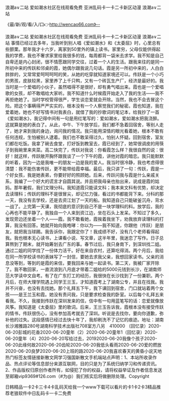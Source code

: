 浪潮a∨二站
爱如潮水社区在线观看免费
亚洲乱码卡一卡二卡新区动漫
浪潮a∨二站


《最/新/观/看/入/口👉http://wencao66.com》--

浪潮a∨二站
爱如潮水社区在线观看免费
亚洲乱码卡一卡二卡新区动漫
浪潮a∨二站
事情已经过去多年，当我听到别人唱《爱如潮水》和《太委屈》时，心里总有些颤栗。那年我才十六岁，离家到50里外的镇上读书。家里穷，父母仅能供得起我的学费，我也不奢求家里给我很多的钱，每周都背一袋米去求学。我不知是自己自卑还是内心封闭，很不情愿跟同学交往，过着一个人的生活。跟我来往的是同一所初中来的传跃和邻桌的霞，她偶尔跟我说几句话。霞是另一所初中来的，人白白胖胖的，又常常爱呵呵呵呵的笑，从她的吃穿就知道家境还可以。传跃是一个小巧的男孩，皮肤较黑，家里养了上千只鸭，又有一个砖瓦生产厂，经济是最好的。我当时是一个爱唱的小伙子，虽然唱得不是很好，却有勇气唱出来。霞也是一个爱唱歌的女孩，却不敢唱给大家听。我不知道什么时候霞开始走入了我的生活——我不再拒绝她了。当时学校管得很严，学生谈恋爱就会开除。当然，我也不会去冒这个险。把这个事瞒得严严实实的，根本没有一个人察觉我们的秘密。霞也知道，我在爱着她，她也不好写情书对我表白，就借了我的抄歌词的笔记本，给我抄了一首《爱如潮水》，我记得中间有一句是用红笔写的：爱如潮水，爱如潮水把我浇醉。这就算是她的表白了。从此，中午、下午放学后，我们都不急着回宿舍，等别人走了，她才来到我的身边，询问我的情况。我只能用深情的眼光看着她，根本不敢有任何违规，生怕被别人逮着。我们也不敢呆得过久，怕别人怀疑。回到宿舍，室友们都在吃饭。我拿了碗去食堂，打好饭到教室去，霞已经到了，她常很调皮的用筷子到我碗里来夹菜。高二快完了，传跃对我说：你看霞怎么样？我很自然的说：很好！就这样，传跃敞开胸怀跟我谈了一个下午的霞，讲他对霞的暗恋。我只能默默的听着，因为一边是我唯一的朋友一边是我的爱人。我当时很冷静，我也考虑得很清楚：我不能伤害传跃，更不能带给霞幸福。最后，我只讲了一句：传跃，霞是一个好女孩，我是她表弟，你要好好的照顾她。后来，传跃问我与霞是什么亲戚关系，我编了一个好大的谎言才自圆其说。并且把我母亲也抬出来，说成是霞的姑妈。那年暑假，我们文理分科。我知道霞只能读文科；我本来文科有优势，却决定去读理科；传跃的理科不是很冒尖，却记忆力强，看过的书都能背下来。分科的那一天，我没有去学校，还是去资江划了一天的船。我知道自己只能破釜沉舟，背水一战了。上完第一天课，我彻底的意识到自己不是一块学理科的料。放学后，我的心再也不能平静了。我独自一个人来到资江边，坐在石头上发呆。不知过了多久，发现旁边还坐着一个人——霞。我不敢看她，霞挨着我坐下，劝我放弃读理科的打算，我没有回答。她就开始向我咆哮：你以为——我不知道，你跟他（传跃）是朋友，就把我当球踢。我告诉你，我跟定你了！我成绩不好，没有几个老师看得起我。我也根本无心读书，上课看小说、写文章，这半年里，我迷恋了写作。日子总算熬到了期末，就开始筹划去广东的事。春节过后，我只身南下，到深圳找二姐。通过二姐的同学找了一份体力活干。好在来自农村，还算吃得消。两个月后，我给在同一所学校读书的表妹写了一封信，要她去求我父亲，我想回家读书。父亲的消息没等到，等到的是霞的来信，要我回来与她一起读书。第二天，我被厂家开除了。我不敢回家，一直流浪到八月底才带着二姐给的5000元钱到长沙，在湖南师范大学读中文自考。有了在广东打工的经历，我很快在长沙找到了一份兼职。两个月后，在师大理学院遇上同学王兰玉，才知道霞考上了湖南公专，并且在找我。我并不兴奋，也没有去找她。那个礼拜五下午，我下课回到宿舍，门口就站着两个女孩——是王兰玉和霞。她没有责问我，只是要求检查我的卧室。以后每个礼拜五来看我。不久，我接到传跃在深圳发来的信，信中有一句用蓝笔写的话：恋爱就像放风筝。我知道是《太委屈》里的歌词。后来，王兰玉告诉我，霞根本没有接受传跃的情书，传跃很伤心，没有参加高考就去了深圳。听说是去找你，要向你道歉，弥补他的过失。这段感情已经过去快十年了，我却刷洗不了记忆的痕迹。地址：湖南长沙湘雅路280号湖南科学技术出版社708室方八另　410000
（回忆录）2020-06-20彭城的花香2020-06-20童年（2）2020-06-20童年1（回忆录）2020-06-20童年（4）2020-06-20写给过去，20192020-06-20我像个孩子2020-06-20此缘何故2020-06-20齿轮2020-06-20我低头看雨2020-06-20爱的燃放2020-06-20良梦2020-06-20上班的路2020-06-20我喜欢春天的黄昏小说天地热门标签友情链接新散文网学习强国新散文手机端站点声明：1、本站所收录作品、热点评论等信息部分来源互联网，目的只是为了系统归纳学习和传递资讯。2、作品版权归原创作者所有，如侵犯了你的权益，请将权益举证及作者信息发送至邮箱vip9369#126.com（#为@）我们核实后将做删除处理。Copyright





日韩精品一卡2卡三卡4卡乱码天给我一个www下载可以看片的卡1卡2卡3精品推荐老狼软件中日乱码卡一卡二免费
